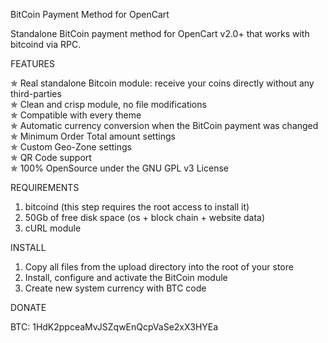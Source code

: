 BitCoin Payment Method for OpenCart

Standalone BitCoin payment method for OpenCart v2.0+ that works with bitcoind via RPC.

FEATURES  

✯  Real standalone Bitcoin module: receive your coins directly without any third-parties  
✯  Clean and crisp module, no file modifications  
✯  Compatible with every theme  
✯  Automatic currency conversion when the BitCoin payment was changed  
✯  Minimum Order Total amount settings  
✯  Custom Geo-Zone settings  
✯  QR Code support  
✯  100% OpenSource under the GNU GPL v3 License  

REQUIREMENTS  

1. bitcoind (this step requires the root access to install it)  
2. 50Gb of free disk space (os + block chain + website data)  
3. cURL module  

INSTALL  

1. Copy all files from the upload directory into the root of your store  
2. Install, configure and activate the BitCoin module  
3. Create new system currency with BTC code

DONATE  

BTC: 1HdK2ppceaMvJSZqwEnQcpVaSe2xX3HYEa
